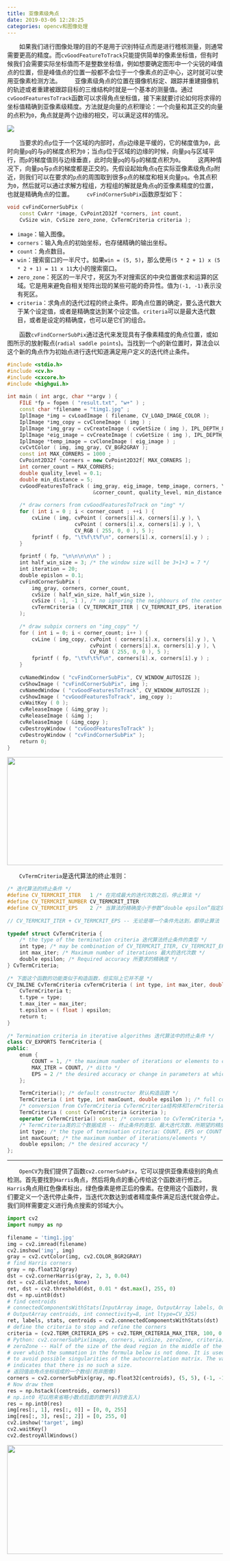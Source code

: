 ```yaml
---
title: 亚像素级角点
date: 2019-03-06 12:28:25
categories: opencv和图像处理
---
```

&emsp;&emsp;如果我们进行图像处理的目的不是用于识别特征点而是进行稽核测量，则通常需要更高的精度。而`cvGoodFeatureToTrack`只能提供简单的像素坐标值，但有时候我们会需要实际坐标值而不是整数坐标值，例如想要确定图形中一个尖锐的峰值点的位置，但是峰值点的位置一般都不会位于一个像素点的正中心，这时就可以使用亚像素检测方法。
&emsp;&emsp;亚像素级角点的位置在摄像机标定、跟踪并重建摄像机的轨迹或者重建被跟踪目标的三维结构时就是一个基本的测量值。通过`cvGoodFeaturesToTrack`函数可以求得角点坐标值，接下来就要讨论如何将求得的坐标值精确到亚像素级精度。方法就是向量的点积理论：一个向量和其正交的向量的点积为`0`，角点就是两个边缘的相交，可以满足这样的情况。

<img src="./亚像素级角点/1.png">

&emsp;&emsp;当要求的点`p`位于一个区域的内部时，点`p`边缘是平缓的，它的梯度值为`0`，此时向量`pq`的与`p`的梯度点积为`0`；当点`p`位于区域的边缘的时候，向量`pq`与区域平行，而`p`的梯度值则与边缘垂直，此时向量`pq`的与`p`的梯度点积为`0`。
&emsp;&emsp;这两种情况下，向量`pq`与`p`点的梯度都是正交的。先假设起始角点`q`在实际亚像素级角点`p`附近，则我们可以在要求的`p`点的周围取到很多`p`点的梯度和相关向量`pq`。令其点积为`0`，然后就可以通过求解方程组，方程组的解就是角点`q`的亚像素精度的位置，也就是精确角点的位置。
&emsp;&emsp;`cvFindCornerSubPix`函数原型如下：

``` cpp
void cvFindCornerSubPix (
    const CvArr *image, CvPoint2D32f *corners, int count,
    CvSize win, CvSize zero_zone, CvTermCriteria criteria );
```

- `image`：输入图像。
- `corners`：输入角点的初始坐标，也存储精确的输出坐标。
- `count`：角点数目。
- `win`：搜索窗口的一半尺寸。如果`win = (5, 5)`，那么使用`(5 * 2 + 1) x (5 * 2 + 1) = 11 x 11`大小的搜索窗口。
- `zero_zone`：死区的一半尺寸，死区为不对搜索区的中央位置做求和运算的区域。它是用来避免自相关矩阵出现的某些可能的奇异性。值为`(-1, -1)`表示没有死区。
- `criteria`：求角点的迭代过程的终止条件。即角点位置的确定，要么迭代数大于某个设定值，或者是精确度达到某个设定值。`criteria`可以是最大迭代数目，或者是设定的精确度，也可以是它们的组合。

&emsp;&emsp;函数`cvFindCornerSubPix`通过迭代来发现具有子像素精度的角点位置，或如图所示的放射鞍点(`radial saddle points`)。当找到一个`q`的新位置时，算法会以这个新的角点作为初始点进行迭代知道满足用户定义的迭代终止条件。

``` cpp
#include <stdio.h>
#include <cv.h>
#include <cxcore.h>
#include <highgui.h>
​
int main ( int argc, char **argv ) {
    FILE *fp = fopen ( "result.txt", "w+" ) ;
    const char *filename = "timg1.jpg" ;
    IplImage *img = cvLoadImage ( filename, CV_LOAD_IMAGE_COLOR );
    IplImage *img_copy = cvCloneImage ( img ) ;
    IplImage *img_gray = cvCreateImage ( cvGetSize ( img ), IPL_DEPTH_8U, 1 ) ;
    IplImage *eig_image = cvCreateImage ( cvGetSize ( img ), IPL_DEPTH_32F, 1 );
    IplImage *temp_image = cvCloneImage ( eig_image ) ;
    cvCvtColor ( img, img_gray, CV_BGR2GRAY );
    const int MAX_CORNERS = 1000 ;
    CvPoint2D32f *corners = new CvPoint2D32f[ MAX_CORNERS ];
    int corner_count = MAX_CORNERS;
    double quality_level = 0.1;
    double min_distance = 5;
    cvGoodFeaturesToTrack ( img_gray, eig_image, temp_image, corners, \
                            &corner_count, quality_level, min_distance );
​
    /* draw corners from cvGoodFeaturesToTrack on "img" */
    for ( int i = 0 ; i < corner_count ; ++i ) {
        cvLine ( img, cvPoint ( corners[i].x, corners[i].y ), \
                      cvPoint ( corners[i].x, corners[i].y ), \
                      CV_RGB ( 255, 0, 0 ), 5 );
        fprintf ( fp, "\t%f\t%f\n", corners[i].x, corners[i].y ) ;
    }
​
    fprintf ( fp, "\n\n\n\n\n" ) ;
    int half_win_size = 3; /* the window size will be 3+1+3 = 7 */
    int iteration = 20;
    double epislon = 0.1;
    cvFindCornerSubPix (
        img_gray, corners, corner_count,
        cvSize ( half_win_size, half_win_size ),
        cvSize ( -1, -1 ), /* no ignoring the neighbours of the center corner */
        cvTermCriteria ( CV_TERMCRIT_ITER | CV_TERMCRIT_EPS, iteration, epislon )
    );
​
    /* draw subpix corners on "img_copy" */
    for ( int i = 0; i < corner_count; i++ ) {
        cvLine ( img_copy, cvPoint ( corners[i].x, corners[i].y ), \
                           cvPoint ( corners[i].x, corners[i].y ), \
                           CV_RGB ( 255, 0, 0 ), 5 );
        fprintf ( fp, "\t%f\t%f\n", corners[i].x, corners[i].y ) ;
    }
​
    cvNamedWindow ( "cvFindCornerSubPix", CV_WINDOW_AUTOSIZE );
    cvShowImage ( "cvFindCornerSubPix", img );
    cvNamedWindow ( "cvGoodFeaturesToTrack", CV_WINDOW_AUTOSIZE );
    cvShowImage ( "cvGoodFeaturesToTrack", img_copy );
    cvWaitKey ( 0 );
    cvReleaseImage ( &img_gray );
    cvReleaseImage ( &img );
    cvReleaseImage ( &img_copy );
    cvDestroyWindow ( "cvGoodFeaturesToTrack" );
    cvDestroyWindow ( "cvFindCornerSubPix" );
    return 0;
}
```

<img src="./亚像素级角点/2.png" height="252" width="693">

&emsp;&emsp;`CvTermCriteria`是迭代算法的终止准则：

``` cpp
/* 迭代算法的终止条件 */
#define CV_TERMCRIT_ITER   1 /* 在完成最大的迭代次数之后，停止算法 */
#define CV_TERMCRIT_NUMBER CV_TERMCRIT_ITER
#define CV_TERMCRIT_EPS    2 /* 当算法的精确度小于参数“double epsilon”指定的精确度时，停止算法 */
​
// CV_TERMCRIT_ITER + CV_TERMCRIT_EPS -- 无论是哪一个条件先达到，都停止算法
​
typedef struct CvTermCriteria {
    /* the type of the termination criteria 迭代算法终止条件的类型 */
    int type; /* may be combination of CV_TERMCRIT_ITER, CV_TERMCRIT_EPS */
    int max_iter; /* Maximum number of iterations 最大的迭代次数 */
    double epsilon; /* Required accuracy 所要求的精确度 */
} CvTermCriteria;
​
/* 下面这个函数的功能类似于构造函数，但实际上它并不是 */
CV_INLINE CvTermCriteria cvTermCriteria ( int type, int max_iter, double epsilon ) {
    CvTermCriteria t;
    t.type = type;
    t.max_iter = max_iter;
    t.epsilon = ( float ) epsilon;
    return t;
}
​
/* Termination criteria in iterative algorithms 迭代算法中的终止条件 */
class CV_EXPORTS TermCriteria {
public:
    enum {
        COUNT = 1, /* the maximum number of iterations or elements to compute */
        MAX_ITER = COUNT, /* ditto */
        EPS = 2 /* the desired accuracy or change in parameters at which the iterative algorithm stops */
    };
​
    TermCriteria(); /* default constructor 默认构造函数 */
    TermCriteria ( int type, int maxCount, double epsilon ); /* full constructor 完全构造函数 */
    /* conversion from CvTermCriteria CvTermCriteria结构体和TermCriteria类的转换构造函数 */
    TermCriteria ( const CvTermCriteria &criteria );
    operator CvTermCriteria() const; /* conversion to CvTermCriteria */
    /* TermCriteria类的三个数据成员 -- 终止条件的类型、最大迭代次数、所期望的精度 */
    int type; /* the type of termination criteria: COUNT, EPS or COUNT + EPS */
    int maxCount; /* the maximum number of iterations/elements */
    double epsilon; /* the desired accuracy */
};
```

---

&emsp;&emsp;`OpenCV`为我们提供了函数`cv2.cornerSubPix`，它可以提供亚像素级别的角点检测。首先要找到`Harris`角点，然后将角点的重心传给这个函数进行修正。`Harris`角点用红色像素标出，绿色像素是修正后的像素。在使用这个函数时，我们要定义一个迭代停止条件，当迭代次数达到或者精度条件满足后迭代就会停止。我们同样需要定义进行角点搜索的邻域大小。

``` python
import cv2
import numpy as np
​
filename = 'timg1.jpg'
img = cv2.imread(filename)
cv2.imshow('img', img)
gray = cv2.cvtColor(img, cv2.COLOR_BGR2GRAY)
# find Harris corners
gray = np.float32(gray)
dst = cv2.cornerHarris(gray, 2, 3, 0.04)
dst = cv2.dilate(dst, None)
ret, dst = cv2.threshold(dst, 0.01 * dst.max(), 255, 0)
dst = np.uint8(dst)
# find centroids
# connectedComponentsWithStats(InputArray image, OutputArray labels, OutputArray stats,
# OutputArray centroids, int connectivity=8, int ltype=CV_32S)
ret, labels, stats, centroids = cv2.connectedComponentsWithStats(dst)
# define the criteria to stop and refine the corners
criteria = (cv2.TERM_CRITERIA_EPS + cv2.TERM_CRITERIA_MAX_ITER, 100, 0.001)
# Python: cv2.cornerSubPix(image, corners, winSize, zeroZone, criteria)
# zeroZone -- Half of the size of the dead region in the middle of the search zone
# over which the summation in the formula below is not done. It is used sometimes
# to avoid possible singularities of the autocorrelation matrix. The value of (-1,-1)
# indicates that there is no such a size.
# 返回值由角点坐标组成的一个数组(而非图像)
corners = cv2.cornerSubPix(gray, np.float32(centroids), (5, 5), (-1, -1), criteria)
# Now draw them
res = np.hstack((centroids, corners))
# np.int0 可以用来省略小数点后面的数字(非四舍五入)
res = np.int0(res)
img[res[:, 1], res[:, 0]] = [0, 0, 255]
img[res[:, 3], res[:, 2]] = [0, 255, 0]
cv2.imshow('target', img)
cv2.waitKey()
cv2.destroyAllWindows()
```

<img src="./亚像素级角点/2.png" height="254" width="710">